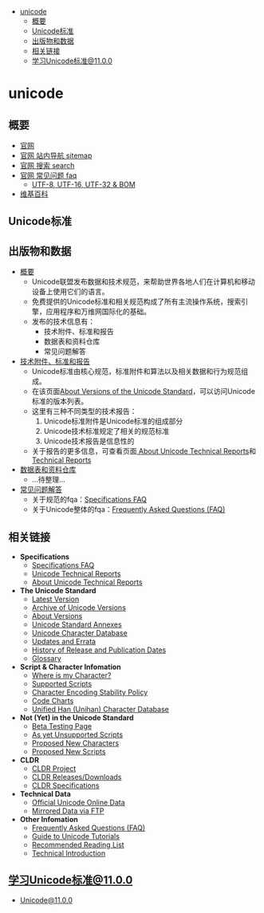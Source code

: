 <!-- TOC -->

- [unicode](#unicode)
    - [概要](#概要)
    - [Unicode标准](#unicode标准)
    - [出版物和数据](#出版物和数据)
    - [相关链接](#相关链接)
    - [学习Unicode标准@11.0.0](#学习unicode标准1100)

<!-- /TOC -->

# unicode 

## 概要

- [官网](https://unicode.org/)
- [官网 站内导航 sitemap](https://www.unicode.org/sitemap/)
- [官网 搜索 search](http://www.unicode.org/search/)
- [官网 常见问题 faq](http://www.unicode.org/faq/)
    - [UTF-8, UTF-16, UTF-32 & BOM](https://www.unicode.org/faq/utf_bom.html)
- [维基百科](https://zh.wikipedia.org/wiki/Unicode)

## Unicode标准

<!-- - [概要](#)
    - Unicode标准是一种字符编码系统，目的在于支持全球交换，处理和显示各种语言的书本文本。
- [](#)
- [](#)
- [](#) -->

## 出版物和数据

- [概要](#)
    - Unicode联盟发布数据和技术规范，来帮助世界各地人们在计算机和移动设备上使用它们的语言。
    - 免费提供的Unicode标准和相关规范构成了所有主流操作系统，搜索引擎，应用程序和万维网国际化的基础。
    - 发布的技术信息有：
        - 技术附件、标准和报告
        - 数据表和资料仓库
        - 常见问题解答
- [技术附件、标准和报告](#)
    - Unicode标准由核心规范，标准附件和算法以及相关数据和行为规范组成。
    - 在该页面[About Versions of the Unicode Standard](http://www.unicode.org/versions/)，可以访问Unicode标准的版本列表。
    - 这里有三种不同类型的技术报告：
        1. Unicode标准附件是Unicode标准的组成部分
        2. Unicode技术标准规定了相关的规范标准
        3. Unicode技术报告是信息性的
    - 关于报告的更多信息，可查看页面[ About Unicode Technical Reports](http://www.unicode.org/reports/about-reports.html)和[Technical Reports](http://www.unicode.org/reports/)
- [数据表和资料仓库](#)
    - ...待整理...
- [常见问题解答](#)
    - 关于规范的fqa：[Specifications FAQ](http://www.unicode.org/faq/specifications.html)
    - 关于Unicode整体的fqa：[Frequently Asked Questions (FAQ)](http://www.unicode.org/faq)

## 相关链接

- **Specifications**
    - [Specifications FAQ](http://www.unicode.org/faq/specifications.html)
    - [Unicode Technical Reports](http://www.unicode.org/reports/)
    - [About Unicode Technical Reports](http://www.unicode.org/reports/about-reports.html)
- **The Unicode Standard**
    - [Latest Version](http://www.unicode.org/versions/latest/)
    - [Archive of Unicode Versions](http://www.unicode.org/versions/enumeratedversions.html)
    - [About Versions](http://www.unicode.org/versions/index.html)
    - [Unicode Standard Annexes](http://www.unicode.org/reports/index.html)
    - [Unicode Character Database](http://www.unicode.org/ucd/)
    - [Updates and Errata](http://www.unicode.org/errata/)
    - [History of Release and Publication Dates](http://www.unicode.org/history/publicationdates.html)
    - [Glossary](http://www.unicode.org/glossary/)
- **Script & Character Infomation**
    - [Where is my Character?](https://www.unicode.org/standard/where/)
    - [Supported Scripts](https://www.unicode.org/standard/supported.html)
    - [Character Encoding Stability Policy](http://www.unicode.org/policies/stability_policy.html)
    - [Code Charts](http://www.unicode.org/charts/)
    - [Unified Han (Unihan) Character Database ](http://www.unicode.org/charts/unihan.html)
- **Not (Yet) in the Unicode Standard**
    - [Beta Testing Page](http://www.unicode.org/versions/beta.html)
    - [As yet Unsupported Scripts](https://www.unicode.org/standard/unsupported.html)
    - [Proposed New Characters](https://www.unicode.org/alloc/Pipeline.html)
    - [Proposed New Scripts](http://www.unicode.org/pending/pending.html)
- **CLDR**
    - [CLDR Project](http://cldr.unicode.org/index)
    - [CLDR Releases/Downloads](http://cldr.unicode.org/index/downloads)
    - [CLDR Specifications](http://cldr.unicode.org/index/cldr-spec)
- **Technical Data**
    - [Official Unicode Online Data](http://www.unicode.org/Public)
    - [Mirrored Data via FTP](ftp://ftp.unicode.org/Public)
- **Other Infomation**
    - [Frequently Asked Questions (FAQ)](http://www.unicode.org/faq)
    - [Guide to Unicode Tutorials](https://www.unicode.org/standard/tutorial-info.html)
    - [Recommended Reading List](http://www.unicode.org/resources/readinglist.html)
    - [Technical Introduction](https://www.unicode.org/standard/principles.html)

## 学习Unicode标准@11.0.0

- [Unicode@11.0.0](./11.0.0/index.md)


